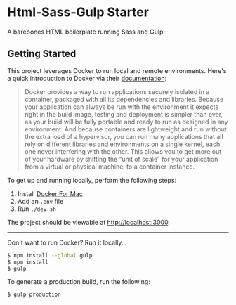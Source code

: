 # Html-Sass-Gulp Starter

A barebones HTML boilerplate running Sass and Gulp.

## Getting Started

This project leverages Docker to run local and remote environments. Here's a quick introduction to Docker via their [documentation](https://docs.docker.com/):

> Docker provides a way to run applications securely isolated in a container, packaged with all its dependencies and libraries. Because your application can always be run with the environment it expects right in the build image, testing and deployment is simpler than ever, as your build will be fully portable and ready to run as designed in any environment. And because containers are lightweight and run without the extra load of a hypervisor, you can run many applications that all rely on different libraries and environments on a single kernel, each one never interfering with the other. This allows you to get more out of your hardware by shifting the “unit of scale” for your application from a virtual or physical machine, to a container instance.

To get up and running locally, perform the following steps:

1. Install [Docker For Mac](https://docs.docker.com/engine/installation/mac/)
2. Add an `.env` file
3. Run `./dev.sh`

The project should be viewable at [http://localhost:3000](http://localhost:3000).

---

Don't want to run Docker? Run it locally...

```sh
$ npm install --global gulp
$ npm install
$ gulp
```

To generate a production build, run the following:

```sh
$ gulp production
```
